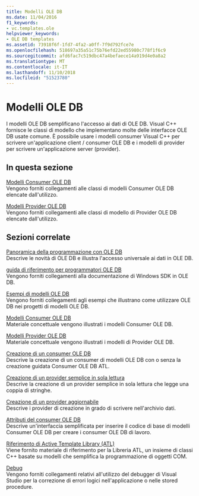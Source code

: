 ```yaml
---
title: Modelli OLE DB
ms.date: 11/04/2016
f1_keywords:
- vc.templates.ole
helpviewer_keywords:
- OLE DB templates
ms.assetid: 73918f6f-1fd7-4fa2-a0ff-7f9d792fce7e
ms.openlocfilehash: 518697a35a51c75b76efd22ed55980c778f1f6c9
ms.sourcegitcommit: afd6fac7c519dbc47a4befaece14a919d4e0a8a2
ms.translationtype: MT
ms.contentlocale: it-IT
ms.lasthandoff: 11/10/2018
ms.locfileid: "51523780"
---
```

# <a name="ole-db-templates"></a>Modelli OLE DB

I modelli OLE DB semplificano l'accesso ai dati di OLE DB. Visual C++ fornisce le classi di modello che implementano molte delle interfacce OLE DB usate comune. È possibile usare i modelli consumer Visual C++ per scrivere un'applicazione client / consumer OLE DB e i modelli di provider per scrivere un'applicazione server (provider).

## <a name="in-this-section"></a>In questa sezione

[Modelli Consumer OLE DB](../../data/oledb/ole-db-consumer-templates-reference.md)<br/>
Vengono forniti collegamenti alle classi di modelli Consumer OLE DB elencate dall'utilizzo.

[Modelli Provider OLE DB](../../data/oledb/ole-db-provider-templates-reference.md)<br/>
Vengono forniti collegamenti alle classi di modello di Provider OLE DB elencate dall'utilizzo.

## <a name="related-sections"></a>Sezioni correlate

[Panoramica della programmazione con OLE DB](../../data/oledb/ole-db-programming-overview.md)<br/>
Descrive le novità di OLE DB e illustra l'accesso universale ai dati in OLE DB.

[guida di riferimento per programmatori OLE DB](/sql/connect/oledb/ole-db/oledb-driver-for-sql-server-programming)<br/>
Vengono forniti collegamenti alla documentazione di Windows SDK in OLE DB.

[Esempi di modelli OLE DB](../../visual-cpp-samples.md)<br/>
Vengono forniti collegamenti agli esempi che illustrano come utilizzare OLE DB nei progetti di modelli OLE DB.

[Modelli Consumer OLE DB](../../data/oledb/ole-db-consumer-templates-cpp.md)<br/>
Materiale concettuale vengono illustrati i modelli Consumer OLE DB.

[Modelli Provider OLE DB](../../data/oledb/ole-db-provider-templates-cpp.md)<br/>
Materiale concettuale vengono illustrati i modelli di Provider OLE DB.

[Creazione di un consumer OLE DB](../../data/oledb/creating-an-ole-db-consumer.md)<br/>
Descrive la creazione di un consumer di modelli OLE DB con o senza la creazione guidata Consumer OLE DB ATL.

[Creazione di un provider semplice in sola lettura](../../data/oledb/creating-a-simple-read-only-provider.md)<br/>
Descrive la creazione di un provider semplice in sola lettura che legge una coppia di stringhe.

[Creazione di un provider aggiornabile](../../data/oledb/creating-an-updatable-provider.md)<br/>
Descrive i provider di creazione in grado di scrivere nell'archivio dati.

[Attributi del consumer OLE DB](../../windows/ole-db-consumer-attributes.md)<br/>
Descrive un'interfaccia semplificata per inserire il codice di base di modelli Consumer OLE DB per creare i consumer OLE DB di lavoro.

[Riferimento di Active Template Library (ATL)](../../atl/atl-com-desktop-components.md)<br/>
Viene fornito materiale di riferimento per la Libreria ATL, un insieme di classi C++ basate su modelli che semplifica la programmazione di oggetti COM.

[Debug](/visualstudio/debugger/debugging-in-visual-studio)<br/>
Vengono forniti collegamenti relativi all'utilizzo del debugger di Visual Studio per la correzione di errori logici nell'applicazione o nelle stored procedure.